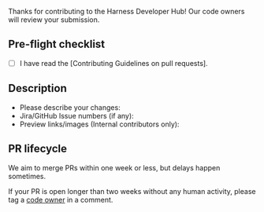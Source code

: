 Thanks for contributing to the Harness Developer Hub! Our code owners will review your submission.

## Pre-flight checklist

- [ ] I have read the [Contributing Guidelines on pull requests].

## Description

* Please describe your changes: 
* Jira/GitHub Issue numbers (if any): 
* Preview links/images (Internal contributors only): 

## PR lifecycle

We aim to merge PRs within one week or less, but delays happen sometimes.

If your PR is open longer than two weeks without any human activity, please tag a [code owner](https://github.com/harness/developer-hub/blob/main/.github/CODEOWNERS) in a comment.

